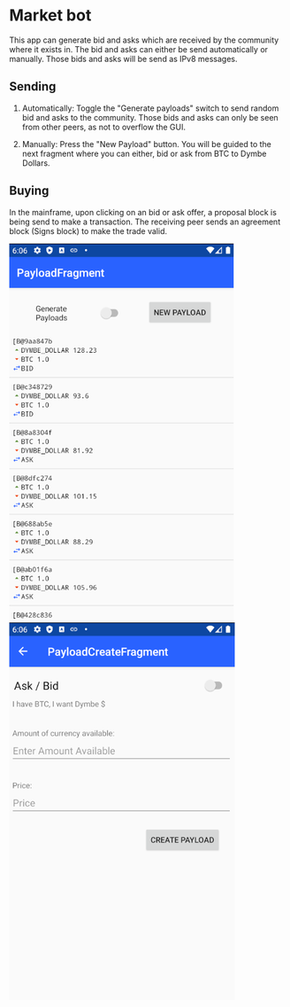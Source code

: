 # Market bot

This app can generate bid and asks which are received by the community where it exists in.
The bid and asks can either be send automatically or manually. Those bids and asks will be send as IPv8 messages.

## Sending

1. Automatically:
   Toggle the "Generate payloads" switch to send random bid and asks to the community.
   Those bids and asks can only be seen from other peers, as not to overflow the GUI.

1. Manually:
    Press the "New Payload" button.
    You will be guided to the next fragment where you can either, bid or ask from BTC to Dymbe Dollars.

## Buying

In the mainframe, upon clicking on an bid or ask offer, a proposal block is being send to make a transaction.
The receiving peer sends an agreement block (Signs block) to make the trade valid.

![payloadFragment](GeneratorImages/PayloadFragment.png)
![payloadCreateFragment](GeneratorImages/PayloadCreateFragment.png)
